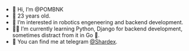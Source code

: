 - 👋 Hi, I’m @POMBNK
- 🚀 23 years old.
- 👀 I’m interested in robotics engeneering and backend development.
- 👨‍💻 I’m currently learning Python, Django for backend development, sometimes distract from it in Go 🥴.
- 📱 You can find me at telegram [@Shardex](https://t.me/shardex1).

<!---
POMBNK/POMBNK is a ✨ special ✨ repository because its `README.md` (this file) appears on your GitHub profile.
You can click the Preview link to take a look at your changes.
--->
